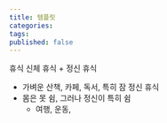 ```yaml
---
title: 템플릿
categories: 
tags: 
published: false
---
```

휴식
신체 휴식 + 정신 휴식
- 가벼운 산책, 카페, 독서, 특히 잠
정신 휴식
- 몸은 못 쉼, 그러나 정신이 특히 쉼
	- 여행, 운동, 